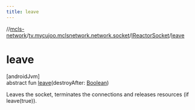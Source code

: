 ```yaml
---
title: leave
---
```

//[mcls-network](../../../index.html)/[tv.mycujoo.mclsnetwork.network.socket](../index.html)/[IReactorSocket](index.html)/[leave](leave.html)



# leave



[androidJvm]\
abstract fun [leave](leave.html)(destroyAfter: [Boolean](https://kotlinlang.org/api/latest/jvm/stdlib/kotlin/-boolean/index.html))



Leaves the socket, terminates the connections and releases resources (if leave(true)).




